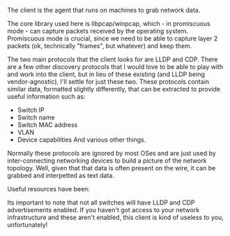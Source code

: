 The client is the agent that runs on machines to grab network data. 

The core library used here is libpcap/winpcap, which - in promiscuous mode - can capture packets received by the operating system. Promiscuous mode is crucial, since we need to be able to capture layer 2 packets (ok, technically "frames", but whatever) and keep them.

The two main protocols that the client looks for are LLDP and CDP. There are a few other discovery protocols that I would love to be able to play with and work into the client, but in lieu of these existing (and LLDP being vendor-agnostic), I'll settle for just these two. These protocols contain similar data, formatted slightly differently, that can be extracted to provide useful information such as:

- Switch IP
- Switch name
- Switch MAC address
- VLAN
- Device capabilities
And various other things.

Normally these protocols are ignored by most OSes and are just used by inter-connecting networking devices to build a picture of the network topology. Well, given that that data is often present on the wire, it can be grabbed and interpetted as text data. 

Useful resources have been:


Its important to note that not all switches will have LLDP and CDP advertisements enabled. If you haven't got access to your network infrastructure and these aren't enabled, this client is kind of useless to you, unfortunately!
